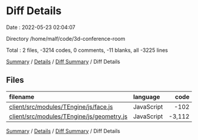 # Diff Details

Date : 2022-05-23 02:04:07

Directory /home/malf/code/3d-conference-room

Total : 2 files,  -3214 codes, 0 comments, -11 blanks, all -3225 lines

[Summary](results.md) / [Details](details.md) / [Diff Summary](diff.md) / Diff Details

## Files
| filename | language | code | comment | blank | total |
| :--- | :--- | ---: | ---: | ---: | ---: |
| [client/src/modules/TEngine/js/face.js](/client/src/modules/TEngine/js/face.js) | JavaScript | -102 | 0 | -9 | -111 |
| [client/src/modules/TEngine/js/geometry.js](/client/src/modules/TEngine/js/geometry.js) | JavaScript | -3,112 | 0 | -2 | -3,114 |

[Summary](results.md) / [Details](details.md) / [Diff Summary](diff.md) / Diff Details